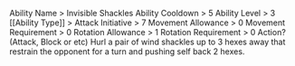 Ability Name > Invisible Shackles
Ability Cooldown > 5
Ability Level > 3
[[Ability Type]] > Attack
Initiative > 7
Movement Allowance > 0
Movement Requirement > 0
Rotation Allowance > 1
Rotation Requirement > 0
Action? (Attack, Block or etc)
	Hurl a pair of wind shackles up to 3 hexes away that restrain the opponent  for a turn and pushing self back 2 hexes. 